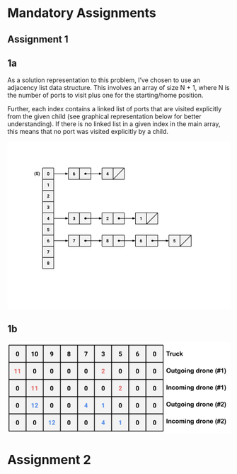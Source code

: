 # Mandatory Assignments

## Assignment 1

## 1a

As a solution representation to this problem, I’ve chosen to use an adjacency list data structure. This involves an array of size N + 1, where N is the number of ports to visit plus one for the starting/home position.

Further, each index contains a linked list of ports that are visited explicitly from the given child (see graphical representation below for better understanding). If there is no linked list in a given index in the main array, this means that no port was visited explicitly by a child.

![Figure 1a](resources/figure_1a.png)

## 1b



![Figure 1b](resources/figure_1b.png)


# Assignment 2


